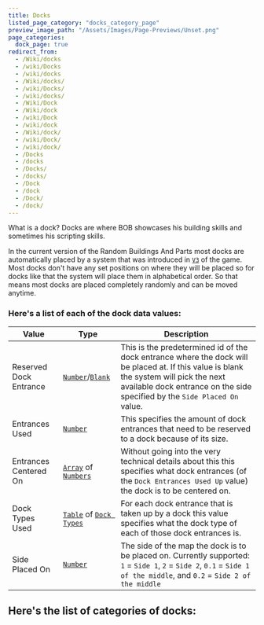 ```yaml
---
title: Docks
listed_page_category: "docks_category_page"
preview_image_path: "/Assets/Images/Page-Previews/Unset.png"
page_categories:
  dock_page: true
redirect_from:
  - /Wiki/docks
  - /wiki/Docks
  - /wiki/docks
  - /Wiki/docks/
  - /wiki/Docks/
  - /wiki/docks/
  - /Wiki/Dock
  - /Wiki/dock
  - /wiki/Dock
  - /wiki/dock
  - /Wiki/dock/
  - /wiki/Dock/
  - /wiki/dock/
  - /Docks
  - /docks
  - /Docks/
  - /docks/
  - /Dock
  - /dock
  - /Dock/
  - /dock/
---
```


What is a dock? Docks are where BOB showcases his building skills and sometimes his scripting skills.

In the current version of the Random Buildings And Parts most docks are automatically placed by a system that was introduced in [`V3`](/RBAP-Wiki/Wiki/Value-Types#rbap-version) of the game. Most docks don't have any set positions on where they will be placed so for docks like that the system will place them in alphabetical order. So that means most docks are placed completely randomly and can be moved anytime.

### Here's a list of each of the dock data values:

| Value                  | Type                                                                                            | Description |
|-|-|-|
| Reserved Dock Entrance | [`Number`](/RBAP-Wiki/Wiki/Value-Types#number)/[`Blank`](/RBAP-Wiki/Wiki/Value-Types#blank)     | This is the predetermined id of the dock entrance where the dock will be placed at. If this value is blank the system will pick the next available dock entrance on the side specified by the `Side Placed On` value. |
| Entrances Used         | [`Number`](/RBAP-Wiki/Wiki/Value-Types#number)                                                  | This specifies the amount of dock entrances that need to be reserved to a dock because of its size. |
| Entrances Centered On  | [`Array`](/RBAP-Wiki/Wiki/Value-Types#array) of [`Numbers`](/RBAP-Wiki/Wiki/Value-Types#number) | Without going into the very technical details about this this specifies what dock entrances (of the `Dock Entrances Used Up` value) the dock is to be centered on. |
| Dock Types Used        | [`Table`](/RBAP-Wiki/Wiki/Value-Types#table) of [`Dock Types`](/RBAP-Wiki/Wiki/Dock-Types)      | For each dock entrance that is taken up by a dock this value specifies what the dock type of each of those dock entrances is. |
| Side Placed On         | [`Number`](/RBAP-Wiki/Wiki/Value-Types#number)                                                  | The side of the map the dock is to be placed on. Currently supported: `1` = `Side 1`, `2` = `Side 2`, `0.1` = `Side 1 of the middle`, and `0.2` = `Side 2 of the middle` |

## Here's the list of categories of docks:
